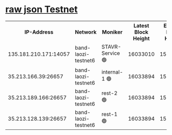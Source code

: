 
[raw json Testnet](https://rpc-check.bandt.stavr.tech/bandt/rpcbandt_result.json)
=

<table><tr><th>IP-Address</th><th>Network</th><th>Moniker</th><th>Latest Block Height</th><th>Earliest Block Height</th><th>Catching Up</th><th>Tx Index</th><th>Voting Power</th><th>Scan Time</th></tr><tr><td>135.181.210.171:14057</td><td>band-laozi-testnet6</td><td>STAVR-Service 🟢</td><td>16033010</td><td>15322501</td><td>False</td><td>on</td><td>0</td><td>2024-02-20T08:37:00.911642715UTC</td></tr><tr><td>35.213.166.39:26657</td><td>band-laozi-testnet6</td><td>internal-1 🟢</td><td>16033894</td><td>15933894</td><td>False</td><td>on</td><td>0</td><td>2024-02-20T08:37:01.780017160UTC</td></tr><tr><td>35.213.189.166:26657</td><td>band-laozi-testnet6</td><td>rest-2 🟢</td><td>16033894</td><td>15933894</td><td>False</td><td>on</td><td>0</td><td>2024-02-20T08:37:02.676177839UTC</td></tr><tr><td>35.213.128.139:26657</td><td>band-laozi-testnet6</td><td>rest-1 🟢</td><td>16033894</td><td>15933894</td><td>False</td><td>on</td><td>0</td><td>2024-02-20T08:37:03.693639086UTC</td></tr></table>
